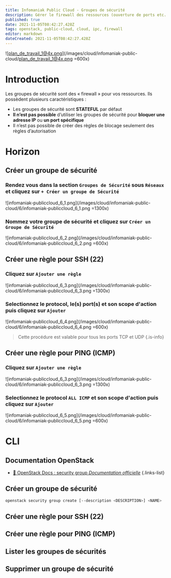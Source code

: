 ```yaml
---
title: Infomaniak Public Cloud - Groupes de sécurité
description: Gérer le firewall des ressources (ouverture de ports etc...)
published: true
date: 2021-11-05T08:42:27.428Z
tags: openstack, public-cloud, cloud, ipc, firewall
editor: markdown
dateCreated: 2021-11-05T08:42:27.428Z
---
```


![plan_de_travail_1@4x.png](/images/cloud/infomaniak-public-cloud/plan_de_travail_1@4x.png =600x)
# Introduction
Les groupes de sécurité sont des « firewall » pour vos ressources. Ils possèdent plusieurs caractéristiques :
- Les groupes de sécurité sont **STATEFUL** par défaut
- **Il n’est pas possible** d’utiliser les groupes de sécurité pour **bloquer une adresse IP** ou **un port spécifique**
- Il n’est pas possible de créer des règles de blocage seulement des règles d’autorisation

# Horizon
## Créer un groupe de sécurité
### Rendez vous dans la section `Groupes de Sécurité` sous `Réseaux` et cliquez sur `+ Créer un groupe de Sécurité`
![infomaniak-publiccloud_6_1.png](/images/cloud/infomaniak-public-cloud/6/infomaniak-publiccloud_6_1.png =1300x)
### Nommez votre groupe de sécurité et cliquez sur `Créer un Groupe de Sécurité`
![infomaniak-publiccloud_6_2.png](/images/cloud/infomaniak-public-cloud/6/infomaniak-publiccloud_6_2.png =600x)
## Créer une règle pour SSH (22)
### Cliquez sur `Ajouter une règle`
![infomaniak-publiccloud_6_3.png](/images/cloud/infomaniak-public-cloud/6/infomaniak-publiccloud_6_3.png =1300x)
### Selectionnez le protocol, le(s) port(s) et son scope d'action puis cliquez sur `Ajouter`
![infomaniak-publiccloud_6_4.png](/images/cloud/infomaniak-public-cloud/6/infomaniak-publiccloud_6_4.png =600x)

> Cette procédure est valable pour tous les ports TCP et UDP
{.is-info}


## Créer une règle pour PING (ICMP)
### Cliquez sur `Ajouter une règle`
![infomaniak-publiccloud_6_3.png](/images/cloud/infomaniak-public-cloud/6/infomaniak-publiccloud_6_3.png =1300x)
### Selectionnez le protocol `ALL ICMP` et son scope d'action puis cliquez sur `Ajouter`
![infomaniak-publiccloud_6_5.png](/images/cloud/infomaniak-public-cloud/6/infomaniak-publiccloud_6_5.png =600x)

# CLI
## Documentation OpenStack
 - [🔗 OpenStack Docs : security group *Documentation officielle*](https://docs.openstack.org/python-openstackclient/xena/cli/command-objects/security-group.html)
{.links-list}
## Créer un groupe de sécurité
```bash 
openstack security group create [--description <DESCRIPTION>] <NAME>
```
## Créer une règle pour SSH (22)
## Créer une règle pour PING (ICMP)
## Lister les groupes de sécurités
## Supprimer un groupe de sécurité